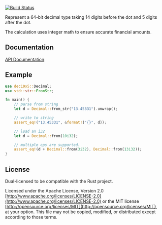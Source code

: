 [![Build Status](https://travis-ci.org/danylaporte/dec19x5.svg?branch=master)](https://travis-ci.org/danylaporte/dec19x5)

Represent a 64-bit decimal type taking 14 digits before the dot and 5 digits after the dot.

The calculation uses integer math to ensure accurate financial amounts.

## Documentation
[API Documentation](https://danylaporte.github.io/dec19x5/dec19x5)

## Example

```rust
use dec19x5::Decimal;
use std::str::FromStr;

fn main() {
    // parse from string
    let d = Decimal::from_str("13.45331").unwrap();

    // write to string
    assert_eq!("13.45331", &format!("{}", d));

    // load an i32
    let d = Decimal::from(10i32);

    // multiple ops are supported.
    assert_eq!(d + Decimal::from(3i32), Decimal::from(13i32));
}
```

## License

Dual-licensed to be compatible with the Rust project.

Licensed under the Apache License, Version 2.0
[http://www.apache.org/licenses/LICENSE-2.0](http://www.apache.org/licenses/LICENSE-2.0) or the MIT license
[http://opensource.org/licenses/MIT](http://opensource.org/licenses/MIT), at your
option. This file may not be copied, modified, or distributed
except according to those terms.